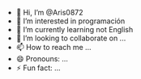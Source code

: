 - 👋 Hi, I’m @Aris0872
- 👀 I’m interested in programación 
- 🌱 I’m currently learning not English 
- 💞️ I’m looking to collaborate on ...
- 📫 How to reach me ...
- 😄 Pronouns: ...
- ⚡ Fun fact: ...

<!---
Aris0872/Aris0872 is a ✨ special ✨ repository because its `README.md` (this file) appears on your GitHub profile.
You can click the Preview link to take a look at your changes.
--->
